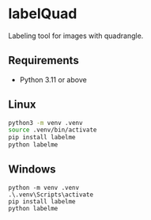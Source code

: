 # labelQuad

Labeling tool for images with quadrangle.

## Requirements

- Python 3.11 or above

## Linux

```bash
python3 -m venv .venv
source .venv/bin/activate
pip install labelme
python labelme
```

## Windows

```
python -m venv .venv
.\.venv\Scripts\activate
pip install labelme
python labelme
```
